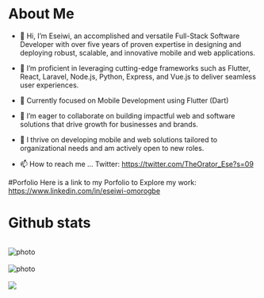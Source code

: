 # About Me
- 👋 Hi, I’m Eseiwi, an accomplished and versatile Full-Stack Software Developer with over five years of proven expertise in designing and deploying robust, scalable, and innovative mobile and web applications.
- 👀 I’m proficient in leveraging cutting-edge frameworks such as Flutter, React, Laravel, Node.js, Python, Express, and Vue.js to deliver seamless user experiences.
- 🌱 Currently focused on Mobile Development using Flutter (Dart)
- 💞️ I’m eager to collaborate on building impactful web and software solutions that drive growth for businesses and brands.
- 🚀 I thrive on developing mobile and web solutions tailored to organizational needs and am actively open to new roles.


- 📫 How to reach me ...
Twitter: https://twitter.com/TheOrator_Ese?s=09


#Porfolio
Here is a link to my Porfolio to Explore my work: https://www.linkedin.com/in/eseiwi-omorogbe


# Github stats
<p align="left"> <img src="https://komarev.com/ghpvc/?username=TheOratorEse&label=Profile%20views&color=0e75b6&style=flat" alt="" /> </p>

<img style="display: block; margin: auto; align:center;" alt="photo" src="https://github-readme-stats.vercel.app/api?username=TheOratorEse&count_private=true&show_icons=true&theme=github_dark&border_radius=30&border_color=39D353&icon_color=39D353&title_color=fff" />
<br>
<img style="display: block; margin: auto; align:center;" alt="photo" src="https://github-readme-streak-stats.herokuapp.com/?user=TheOratorEse&theme=github-dark" />
<br>
  <img  src="https://github-readme-stats.vercel.app/api/top-langs/?username=TheOratorEse&layout=compact&langs_count=8&hide=html&theme=github_dark&border_radius=30&border_color=39D353&title_color=fff" />


<!-- Wakatime stats
[![wakatime](https://wakatime.com/badge/user/<image-url>.svg)](https://wakatime.com/<userID>)

--->







<!---
TheOratorEse/TheOratorEse is a ✨ special ✨ repository because its `README.md` (this file) appears on your GitHub profile.
You can click the Preview link to take a look at your changes.
--->

